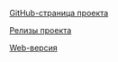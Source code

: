 [GitHub-страница проекта](https://github.com/shinyquagsire23/OpenJKDF2)

[Релизы проекта](https://github.com/shinyquagsire23/OpenJKDF2/releases)

[Web-версия](https://maxthomas.dev/openjkdf2/)

